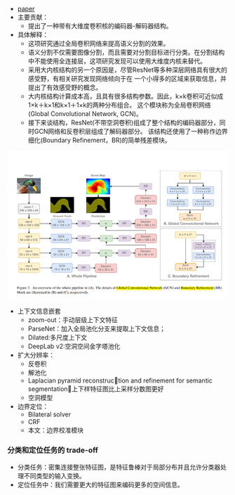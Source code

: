 * [paper](paper/2017-Large%20Kernel%20Matters%20--%20Improve%20Semantic%20Segmentation%20by%20Global%20Convolutional%20Network.pdf)
* 主要贡献：
    * 提出了一种带有大维度卷积核的编码器-解码器结构。
* 具体解释：
    * 这项研究通过全局卷积网络来提高语义分割的效果。
    * 语义分割不仅需要图像分割，而且需要对分割目标进行分类。在分割结构中不能使用全连接层，这项研究发现可以使用大维度内核来替代。
    * 采用大内核结构的另一个原因是，尽管ResNet等多种深层网络具有很大的感受野，有相关研究发现网络倾向于在
    一个小得多的区域来获取信息，并提出了有效感受野的概念。
    * 大内核结构计算成本高，且具有很多结构参数。因此，k×k卷积可近似成1×k＋k×1和k×1＋1×k的两种分布组合。
    这个模块称为全局卷积网络(Global Convolutional Network, GCN)。
    * 接下来谈结构，ResNet(不带空洞卷积)组成了整个结构的编码器部分，同时GCN网络和反卷积层组成了解码器部分。
    该结构还使用了一种称作边界细化(Boundary Refinement，BR)的简单残差模块。
    
![](readme/GCN_01.png)

* 上下文信息嵌套
    * zoom-out：手动层级上下文特征
    * ParseNet：加入全局池化分支来提取上下文信息；
    * Dilated:多尺度上下文
    * DeepLab v2:空洞空间金字塔池化
* 扩大分辨率：
    * 反卷积
    * 解池化
    * Laplacian pyramid reconstruction and refinement for semantic segmentation：上下样特征图比上采样分数图更好
    * 空洞模型
* 边界定位：
    * Bilateral solver
    * CRF
    * 本文：边界校准模块

### 分类和定位任务的 trade-off

* 分类任务：密集连接整张特征图，是特征鲁棒对于局部分布并且允许分类器处理不同类型的输入变换。
* 定位任务中：我们需要更大的特征图来编码更多的空间信息。
